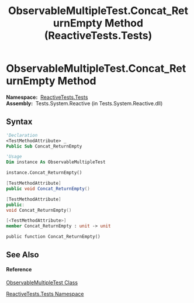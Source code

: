 ﻿---
title: ObservableMultipleTest.Concat_ReturnEmpty Method  (ReactiveTests.Tests)
TOCTitle: Concat_ReturnEmpty Method
ms:assetid: M:ReactiveTests.Tests.ObservableMultipleTest.Concat_ReturnEmpty
ms:mtpsurl: https://msdn.microsoft.com/en-us/library/reactivetests.tests.observablemultipletest.concat_returnempty(v=VS.103)
ms:contentKeyID: 36618871
ms.date: 06/28/2011
mtps_version: v=VS.103
f1_keywords:
- ReactiveTests.Tests.ObservableMultipleTest.Concat_ReturnEmpty
dev_langs:
- CSharp
- JScript
- VB
- FSharp
- c++
---

# ObservableMultipleTest.Concat\_ReturnEmpty Method

**Namespace:**  [ReactiveTests.Tests](hh289046\(v=vs.103\).md)  
**Assembly:**  Tests.System.Reactive (in Tests.System.Reactive.dll)

## Syntax

``` vb
'Declaration
<TestMethodAttribute> _
Public Sub Concat_ReturnEmpty
```

``` vb
'Usage
Dim instance As ObservableMultipleTest

instance.Concat_ReturnEmpty()
```

``` csharp
[TestMethodAttribute]
public void Concat_ReturnEmpty()
```

``` c++
[TestMethodAttribute]
public:
void Concat_ReturnEmpty()
```

``` fsharp
[<TestMethodAttribute>]
member Concat_ReturnEmpty : unit -> unit 
```

``` jscript
public function Concat_ReturnEmpty()
```

## See Also

#### Reference

[ObservableMultipleTest Class](hh303586\(v=vs.103\).md)

[ReactiveTests.Tests Namespace](hh289046\(v=vs.103\).md)

